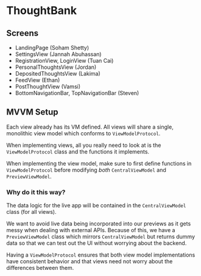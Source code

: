 # ThoughtBank

## Screens

- LandingPage (Soham Shetty)
- SettingsView (Jannah Abuhassan)
- RegistrationView, LoginView (Tuan Cai)
- PersonalThoughtsView (Jordan)
- DepositedThoughtsView (Lakima)
- FeedView (Ethan)
- PostThoughtView (Vamsi)
- BottomNavigationBar, TopNavigationBar (Steven)

## MVVM Setup

Each view already has its VM defined. All views will share a single, monolithic
view model which conforms to `ViewModelProtocol`.

When implementing views, all you really need to look at is the
`ViewModelProtocol` class and the functions it implements.

When implementing the view model, make sure to first define functions in
`ViewModelProtocol` before modifying _both_ `CentralViewModel` and
`PreviewViewModel`.

### Why do it this way?

The data logic for the live app will be contained in the `CentralViewModel`
class (for all views).

We want to avoid live data being incorporated into our previews as it gets 
messy when dealing with external APIs. Because of this, we have a
`PreviewViewModel` class which mirrors `CentralViewModel` but returns dummy
data so that we can test out the UI without worrying about the backend.

Having a `ViewModelProtocol` ensures that both view model implementations
have consistent behavior and that views need not worry about the differences
between them.
